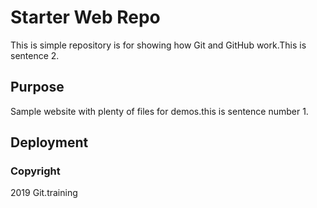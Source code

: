 
# Starter Web Repo

This is simple repository is for showing how Git and GitHub work.This is sentence 2.

## Purpose

Sample website with plenty of files for demos.this is sentence number 1.

## Deployment

### Copyright
2019 Git.training
